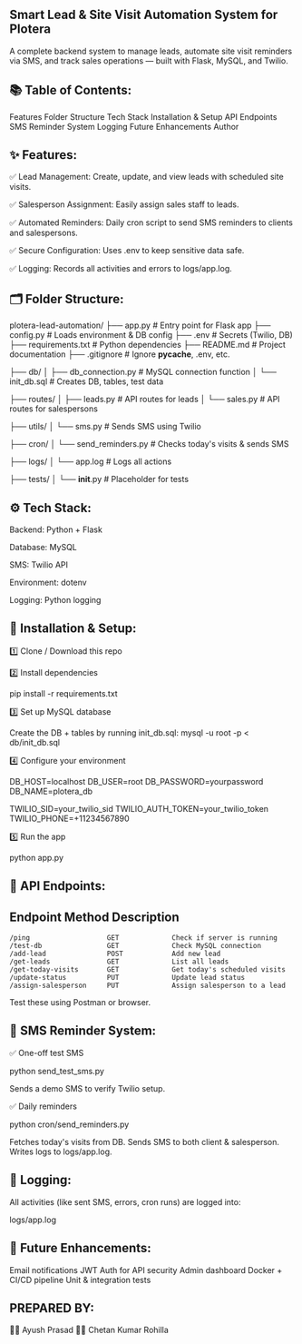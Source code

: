 ## Smart Lead & Site Visit Automation System for Plotera

A complete backend system to manage leads, automate site visit reminders via SMS, and track sales operations — built with Flask, MySQL, and Twilio.

## 📚 Table of Contents:

Features
Folder Structure
Tech Stack
Installation & Setup
API Endpoints
SMS Reminder System
Logging
Future Enhancements
Author



## ✨ Features:

✅ Lead Management: Create, update, and view leads with scheduled site visits.

✅ Salesperson Assignment: Easily assign sales staff to leads.

✅ Automated Reminders: Daily cron script to send SMS reminders to clients and salespersons.

✅ Secure Configuration: Uses .env to keep sensitive data safe.

✅ Logging: Records all activities and errors to logs/app.log.



## 🗂 Folder Structure:

plotera-lead-automation/
├── app.py               # Entry point for Flask app
├── config.py            # Loads environment & DB config
├── .env                 # Secrets (Twilio, DB)
├── requirements.txt     # Python dependencies
├── README.md            # Project documentation
├── .gitignore           # Ignore __pycache__, .env, etc.

├── db/
│   ├── db_connection.py # MySQL connection function
│   └── init_db.sql      # Creates DB, tables, test data

├── routes/
│   ├── leads.py         # API routes for leads
│   └── sales.py         # API routes for salespersons

├── utils/
│   └── sms.py           # Sends SMS using Twilio

├── cron/
│   └── send_reminders.py # Checks today's visits & sends SMS

├── logs/
│   └── app.log          # Logs all actions

├── tests/
│   └── __init__.py      # Placeholder for tests



## ⚙ Tech Stack:

Backend: Python + Flask

Database: MySQL

SMS: Twilio API

Environment: dotenv

Logging: Python logging



## 🔧 Installation & Setup:

1️⃣ Clone / Download this repo



2️⃣ Install dependencies

pip install -r requirements.txt

3️⃣ Set up MySQL database

Create the DB + tables by running init_db.sql: mysql -u root -p < db/init_db.sql

4️⃣ Configure your environment

DB_HOST=localhost
DB_USER=root
DB_PASSWORD=yourpassword
DB_NAME=plotera_db

TWILIO_SID=your_twilio_sid
TWILIO_AUTH_TOKEN=your_twilio_token
TWILIO_PHONE=+11234567890

5️⃣ Run the app

python app.py



## 🔗 API Endpoints:

## Endpoint	               Method	        Description

    /ping	                GET	            Check if server is running
    /test-db	            GET	            Check MySQL connection
    /add-lead	            POST	        Add new lead
    /get-leads	            GET	            List all leads
    /get-today-visits	    GET	            Get today's scheduled visits
    /update-status	        PUT	            Update lead status
    /assign-salesperson	    PUT	            Assign salesperson to a lead

Test these using Postman or browser.



## 📡 SMS Reminder System:

✅ One-off test SMS

python send_test_sms.py

Sends a demo SMS to verify Twilio setup.

✅ Daily reminders

python cron/send_reminders.py

Fetches today's visits from DB.
Sends SMS to both client & salesperson.
Writes logs to logs/app.log.

## 📝 Logging:

All activities (like sent SMS, errors, cron runs) are logged into:

logs/app.log



## 🚀 Future Enhancements:

Email notifications
JWT Auth for API security
Admin dashboard
Docker + CI/CD pipeline
Unit & integration tests



## PREPARED BY:

🧑‍💻 Ayush Prasad
🧑‍💻 Chetan Kumar Rohilla

